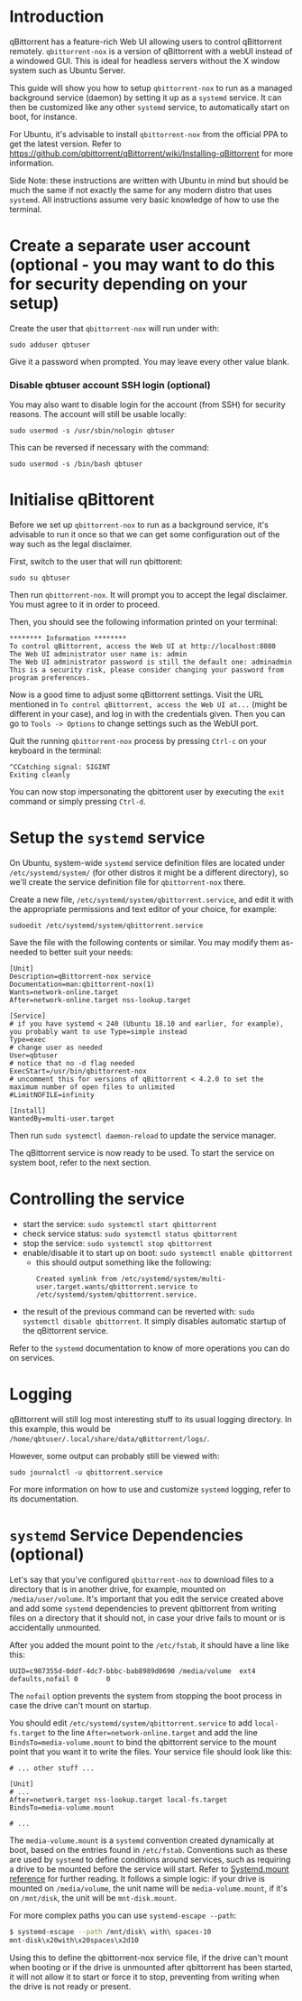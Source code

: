 # Introduction

qBittorrent has a feature-rich Web UI allowing users to control qBittorrent remotely.
`qbittorrent-nox` is a version of qBittorrent with a webUI instead of a windowed GUI.
This is ideal for headless servers without the X window system such as Ubuntu Server.

This guide will show you how to setup `qbittorrent-nox` to run as a managed background service (daemon) by setting it up as a `systemd` service.
It can then be customized like any other `systemd` service, to automatically start on boot, for instance.

For Ubuntu, it's advisable to install `qbittorrent-nox` from the official PPA to get the latest version.
Refer to https://github.com/qbittorrent/qBittorrent/wiki/Installing-qBittorrent for more information.

Side Note: these instructions are written with Ubuntu in mind but should be much the same if not exactly the same for any modern distro that uses `systemd`.
All instructions assume very basic knowledge of how to use the terminal.

# Create a separate user account (optional - you may want to do this for security depending on your setup)

Create the user that `qbittorrent-nox` will run under with:

```
sudo adduser qbtuser
```

Give it a password when prompted. You may leave every other value blank.

### Disable qbtuser account SSH login (optional)

You may also want to disable login for the account (from SSH) for security reasons. The account will still be usable locally:

```
sudo usermod -s /usr/sbin/nologin qbtuser
```

This can be reversed if necessary with the command:

```
sudo usermod -s /bin/bash qbtuser
```

# Initialise qBittorent

Before we set up `qbittorrent-nox` to run as a background service, it's advisable to run it once so that we can get some configuration out of the way such as the legal disclaimer.

First, switch to the user that will run qbittorent:

```
sudo su qbtuser
```

Then run `qbittorrent-nox`.
It will prompt you to accept the legal disclaimer.
You must agree to it in order to proceed.

Then, you should see the following information printed on your terminal:

```
******** Information ********
To control qBittorrent, access the Web UI at http://localhost:8080
The Web UI administrator user name is: admin
The Web UI administrator password is still the default one: adminadmin
This is a security risk, please consider changing your password from program preferences.
```

Now is a good time to adjust some qBittorrent settings.
Visit the URL mentioned in `To control qBittorrent, access the Web UI at...` (might be different in your case), and log in with the credentials given.
Then you can go to `Tools -> Options` to change settings such as the WebUI port.

Quit the running `qbittorrent-nox` process by pressing `Ctrl-c` on your keyboard in the terminal:

```
^CCatching signal: SIGINT
Exiting cleanly
```

You can now stop impersonating the qbittorent user by executing the `exit` command or simply pressing `Ctrl-d`.

# Setup the `systemd` service

On Ubuntu, system-wide `systemd` service definition files are located under `/etc/systemd/system/` (for other distros it might be a different directory), so we'll create the service definition file for `qbittorrent-nox` there.

Create a new file, `/etc/systemd/system/qbittorrent.service`, and edit it with the appropriate permissions and text editor of your choice, for example:

```
sudoedit /etc/systemd/system/qbittorrent.service
```

Save the file with the following contents or similar.
You may modify them as-needed to better suit your needs:

```
[Unit]
Description=qBittorrent-nox service
Documentation=man:qbittorrent-nox(1)
Wants=network-online.target
After=network-online.target nss-lookup.target

[Service]
# if you have systemd < 240 (Ubuntu 18.10 and earlier, for example), you probably want to use Type=simple instead
Type=exec
# change user as needed
User=qbtuser
# notice that no -d flag needed
ExecStart=/usr/bin/qbittorrent-nox
# uncomment this for versions of qBittorrent < 4.2.0 to set the maximum number of open files to unlimited
#LimitNOFILE=infinity

[Install]
WantedBy=multi-user.target
```

Then run `sudo systemctl daemon-reload` to update the service manager.

The qBittorrent service is now ready to be used. To start the service on system boot, refer to the next section.

# Controlling the service

- start the service: `sudo systemctl start qbittorrent`
- check service status: `sudo systemctl status qbittorrent`
- stop the service: `sudo systemctl stop qbittorrent`
- enable/disable it to start up on boot: `sudo systemctl enable qbittorrent`
    - this should output something like the following:
        ```
        Created symlink from /etc/systemd/system/multi-user.target.wants/qbittorrent.service to /etc/systemd/system/qbittorrent.service.
        ```
- the result of the previous command can be reverted with: `sudo systemctl disable qbittorrent`.
It simply disables automatic startup of the qBittorrent service.

Refer to the `systemd` documentation to know of more operations you can do on services.

# Logging

qBittorrent will still log most interesting stuff to its usual logging directory. In this example, this would be `/home/qbtuser/.local/share/data/qBittorrent/logs/`.

However, some output can probably still be viewed with:

```
sudo journalctl -u qbittorrent.service
```

For more information on how to use and customize `systemd` logging, refer to its documentation.

# `systemd` Service Dependencies (optional)

Let's say that you've configured `qbittorrent-nox` to download files to a directory that is in another drive, for example, mounted on `/media/user/volume`.
It's important that you edit the service created above and add some `systemd` dependencies to prevent qbittorrent from writing files on a directory that it should not, in case your drive fails to mount or is accidentally unmounted.

After you added the mount point to the `/etc/fstab`, it should have a line like this:

```
UUID=c987355d-0ddf-4dc7-bbbc-bab8989d0690 /media/volume  ext4     defaults,nofail 0       0
```

The `nofail` option prevents the system from stopping the boot process in case the drive can't mount on startup.

You should edit `/etc/systemd/system/qbittorrent.service` to add `local-fs.target` to the line `After=network-online.target` and add the line `BindsTo=media-volume.mount` to bind the qbittorrent service to the mount point that you want it to write the files.
Your service file should look like this:

```
# ... other stuff ...

[Unit]
# ...
After=network.target nss-lookup.target local-fs.target
BindsTo=media-volume.mount

# ...
```

The `media-volume.mount` is a `systemd` convention created dynamically at boot, based on the entries found in `/etc/fstab`.
Conventions such as these are used by `systemd` to define conditions around services, such as requiring a drive to be mounted before the service will start.
Refer to [Systemd.mount reference](http://man7.org/linux/man-pages/man5/systemd.mount.5.html) for further reading.
It follows a simple logic: if your drive is mounted on `/media/volume`, the unit name will be `media-volume.mount`, if it's on `/mnt/disk`, the unit will be `mnt-disk.mount`.

For more complex paths you can use `systemd-escape --path`:

```sh
$ systemd-escape --path /mnt/disk\ with\ spaces-10
mnt-disk\x20with\x20spaces\x2d10
```

Using this to define the qbittorrent-nox service file, if the drive can't mount when booting or if the drive is unmounted after qbittorrent has been started, it will not allow it to start or force it to stop, preventing from writing when the drive is not ready or present.